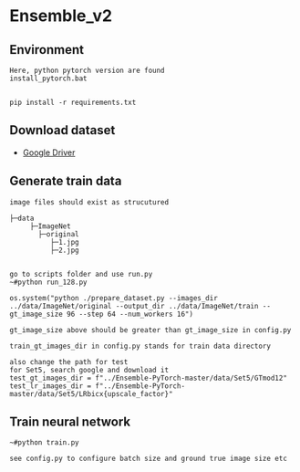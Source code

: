 # Ensemble_v2

## Environment
```text
Here, python pytorch version are found
install_pytorch.bat


pip install -r requirements.txt
```

## Download dataset
- [Google Driver](https://drive.google.com/file/d/1f2rrFlF9OEXIqPTQnyyGxctFYwBUmzkm/view?usp=share_link)

## Generate train data
```text
image files should exist as strucutured

├─data
     ├─ImageNet
       ├─original
          ├─1.jpg
          ├─2.jpg          


go to scripts folder and use run.py
~#python run_128.py

os.system("python ./prepare_dataset.py --images_dir ../data/ImageNet/original --output_dir ../data/ImageNet/train --gt_image_size 96 --step 64 --num_workers 16")

gt_image_size above should be greater than gt_image_size in config.py 

train_gt_images_dir in config.py stands for train data directory

also change the path for test
for Set5, search google and download it
test_gt_images_dir = f"../Ensemble-PyTorch-master/data/Set5/GTmod12"
test_lr_images_dir = f"../Ensemble-PyTorch-master/data/Set5/LRbicx{upscale_factor}"

```

## Train neural network
```text
~#python train.py

see config.py to configure batch size and ground true image size etc
```
